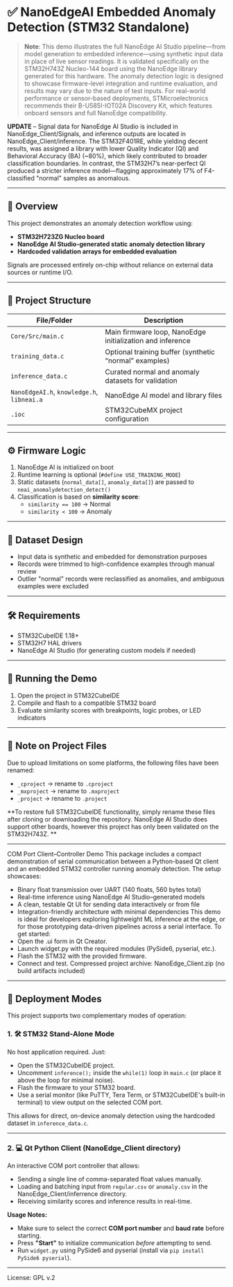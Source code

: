 
# ✅ NanoEdgeAI Embedded Anomaly Detection (STM32 Standalone)

> **Note**: This demo illustrates the full NanoEdge AI Studio pipeline—from model generation to embedded inference—using synthetic input data in place of live sensor readings. It is validated specifically on the STM32H743Z Nucleo-144 board using the NanoEdge library generated for this hardware. The anomaly detection logic is designed to showcase firmware-level integration and runtime evaluation, and results may vary due to the nature of test inputs.
For real-world performance or sensor-based deployments, STMicroelectronics recommends their B-U585I-IOT02A Discovery Kit, which features onboard sensors and full NanoEdge compatibility.

**UPDATE** – Signal data for NanoEdge AI Studio is included in NanoEdge_Client/Signals, and inference outputs are located in NanoEdge_Client/inference. The STM32F401RE, while yielding decent results, was assigned a library with lower Quality Indicator (QI) and Behavioral Accuracy (BA) (~80%), which likely contributed to broader classification boundaries. In contrast, the STM32H7’s near-perfect QI produced a stricter inference model—flagging approximately 17% of F4-classified "normal" samples as anomalous.



---

## 🔧 Overview

This project demonstrates an anomaly detection workflow using:

- **STM32H723ZG Nucleo board**
- **NanoEdge AI Studio-generated static anomaly detection library**
- **Hardcoded validation arrays for embedded evaluation**

Signals are processed entirely on-chip without reliance on external data sources or runtime I/O.

---

## 📂 Project Structure

| File/Folder           | Description                                                  |
|-----------------------|--------------------------------------------------------------|
| `Core/Src/main.c`     | Main firmware loop, NanoEdge initialization and inference    |
| `training_data.c`     | Optional training buffer (synthetic “normal” examples)       |
| `inference_data.c`    | Curated normal and anomaly datasets for validation           |
| `NanoEdgeAI.h`, `knowledge.h`, `libneai.a` | NanoEdge AI model and library files              |
| `.ioc`                | STM32CubeMX project configuration                            |

---

## ⚙️ Firmware Logic

1. NanoEdge AI is initialized on boot
2. Runtime learning is optional (`#define USE_TRAINING_MODE`)
3. Static datasets (`normal_data[]`, `anomaly_data[]`) are passed to `neai_anomalydetection_detect()`
4. Classification is based on **similarity score**:
   - `similarity == 100` → Normal  
   - `similarity < 100` → Anomaly

---

## 🧪 Dataset Design

- Input data is synthetic and embedded for demonstration purposes
- Records were trimmed to high-confidence examples through manual review
- Outlier "normal" records were reclassified as anomalies, and ambiguous examples were excluded

---

## 🛠️ Requirements

- STM32CubeIDE 1.18+
- STM32H7 HAL drivers
- NanoEdge AI Studio (for generating custom models if needed)

---

## 🚀 Running the Demo

1. Open the project in STM32CubeIDE
2. Compile and flash to a compatible STM32 board
3. Evaluate similarity scores with breakpoints, logic probes, or LED indicators

---

## 📁 Note on Project Files

Due to upload limitations on some platforms, the following files have been renamed:

- `_cproject` → rename to `.cproject`  
- `_mxproject` → rename to `.mxproject`  
- `_project` → rename to `.project`

**To restore full STM32CubeIDE functionality, simply rename these files after cloning or downloading the repository.   NanoEdge AI Studio does support other boards, however this project has only been validated on the STM32H743Z. **

---
COM Port Client–Controller Demo
This package includes a compact demonstration of serial communication between a Python-based Qt client and an embedded STM32 controller running anomaly detection. The setup showcases:
- Binary float transmission over UART (140 floats, 560 bytes total)
- Real-time inference using NanoEdge AI Studio–generated models
- A clean, testable Qt UI for sending data interactively or from file
- Integration-friendly architecture with minimal dependencies
This demo is ideal for developers exploring lightweight ML inference at the edge, or for those prototyping data-driven pipelines across a serial interface.
To get started:
- Open the .ui form in Qt Creator.
- Launch widget.py with the required modules (PySide6, pyserial, etc.).
- Flash the STM32 with the provided firmware.
- Connect and test.
  Compressed project archive: NanoEdge_Client.zip (no build artifacts included)


---

## 🧭 Deployment Modes

This project supports two complementary modes of operation:

### 1. 🛠️ STM32 Stand-Alone Mode
No host application required. Just:
- Open the STM32CubeIDE project.
- Uncomment `inference();` inside the `while(1)` loop in `main.c` (or place it above the loop for minimal noise).
- Flash the firmware to your STM32 board.
- Use a serial monitor (like PuTTY, Tera Term, or STM32CubeIDE's built-in terminal) to view output on the selected COM port.

This allows for direct, on-device anomaly detection using the hardcoded dataset in `inference_data.c`.

---

### 2. 💻 Qt Python Client (NanoEdge_Client directory)
An interactive COM port controller that allows:
- Sending a single line of comma-separated float values manually.
- Loading and batching input from `regular.csv` or `anomaly.csv` in the NanoEdge_Client/inferrence directory.
- Receiving similarity scores and inference results in real-time.

**Usage Notes:**
- Make sure to select the correct **COM port number** and **baud rate** before starting.
- Press **"Start"** to initialize communication *before* attempting to send.
- Run `widget.py` using PySide6 and pyserial (install via `pip install PySide6 pyserial`).

---


License: GPL v.2
